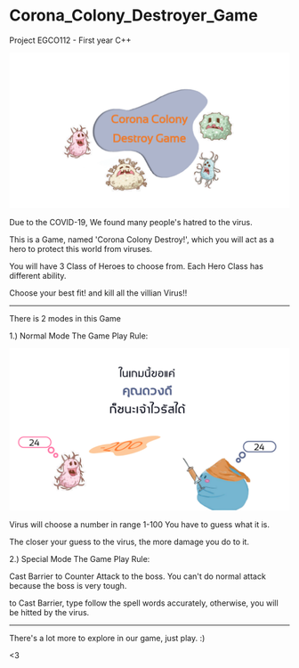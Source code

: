 # Corona_Colony_Destroyer_Game
Project EGCO112 - First year C++

![cover_img](./cover_pic/Pic11.png)

Due to the COVID-19, We found many people's hatred to the virus.

This is a Game, named 'Corona Colony Destroy!', which you will act
as a hero to protect this world from viruses.

You will have 3 Class of Heroes to choose from.
Each Hero Class has different ability.

Choose your best fit! and kill all the villian Virus!!

--------------------
There is 2 modes in this Game

1.) Normal Mode
The Game Play Rule:

![guesstowin_img](./cover_pic/Pic12.png)

Virus will choose a number in range 1-100
You have to guess what it is.

The closer your guess to the virus, 
the more damage you do to it.

2.) Special Mode
The Game Play Rule:

Cast Barrier to Counter Attack to the boss.
You can't do normal attack because the boss is very tough.

to Cast Barrier, type follow the spell words accurately,
otherwise, you will be hitted by the virus.

---------------------
There's a lot more to explore in our game, just play. :)

<3
